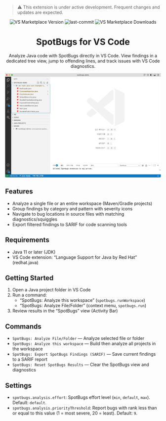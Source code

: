 > ⚠️ This extension is under active development. Frequent changes and updates are expected.
  
<p align="center">
  <img src="https://img.shields.io/visual-studio-marketplace/v/shblue21.vscode-spotbugs" alt="VS Marketplace Version" />
  <img src="https://img.shields.io/github/last-commit/shblue21/vscode-spotbugs?logo=github" alt="last-commit" />  
  <img src="https://img.shields.io/visual-studio-marketplace/d/shblue21.vscode-spotbugs" alt="VS Marketplace Downloads"/>
</p>

<div align="center">

# SpotBugs for VS Code

Analyze Java code with SpotBugs directly in VS Code. View findings in a dedicated tree view, jump to offending lines, and track issues with VS Code diagnostics.

![SpotBugs demo](https://raw.githubusercontent.com/shblue21/vscode-spotbugs/main/images/spotbugs_demo.gif)

</div>

## Features

- Analyze a single file or an entire workspace (Maven/Gradle projects)
- Group findings by category and pattern with severity icons
- Navigate to bug locations in source files with matching diagnostics/squiggles
- Export filtered findings to SARIF for code scanning tools

## Requirements

- Java 11 or later (JDK)
- VS Code extension: “Language Support for Java by Red Hat” (redhat.java)

## Getting Started

1) Open a Java project folder in VS Code
2) Run a command:
   - “SpotBugs: Analyze this workspace” (`spotbugs.runWorkspace`)
   - “SpotBugs: Analyze File/Folder” (context menu, `spotbugs.run`)
3) Review results in the “SpotBugs” view (Activity Bar)

## Commands

- `SpotBugs: Analyze File/Folder` — Analyze selected file or folder
- `SpotBugs: Analyze this workspace` — Build then analyze all projects in the workspace
- `SpotBugs: Export SpotBugs Findings (SARIF)` — Save current findings to a SARIF report
- `SpotBugs: Reset SpotBugs Results` — Clear the SpotBugs view and diagnostics

## Settings

- `spotbugs.analysis.effort`: SpotBugs effort level (`min`, `default`, `max`). Default: `default`.
- `spotbugs.analysis.priorityThreshold`: Report bugs with rank less than or equal to this value (1 = most severe, 20 = least). Default: `9`.
